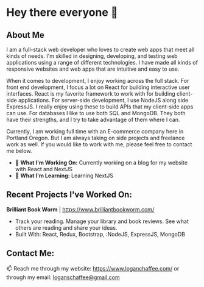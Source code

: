 # Hey there everyone 👋

## About Me

I am a full-stack web developer who loves to create web apps that meet all kinds of needs. I'm skilled in designing, developing, and testing web applications using a range of different technologies. I have made all kinds of responsive websites and web apps that are intuitive and easy to use.

When it comes to development, I enjoy working across the full stack. For front end development, I focus a lot on React for building interactive user interfaces. React is my favorite framework to work with for building client-side applications. For server-side development, I use NodeJS along side ExpressJS. I really enjoy using these to build APIs that my client-side apps can use. For databases I like to use both SQL and MongoDB. They both have their strengths, and I try to take advantage of them where I can.

Currently, I am working full time with an E-commerce company here in Portland Oregon. But I am always taking on side projects and freelance work as well. If you would like to work with me, please feel free to contact me below.
- :wrench: **What I'm Working On:** Currently working on a blog for my website with React and NextJS
- :seedling: **What I'm Learning:** Learning NextJS

## Recent Projects I've Worked On:

**Brilliant Book Worm** | https://www.brilliantbookworm.com/
- Track your reading. Manage your library and book reviews. See what others are reading and share your ideas.
- Built With: React, Redux, Bootstrap, :NodeJS, ExpressJS, MongoDB


## Contact Me:
📫  Reach me through my website: https://www.loganchaffee.com/ or through my email: loganschaffee@gmail.com
